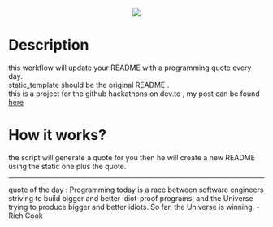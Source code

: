 <div align="center">
<img src="./images/logo.png" align="center" />
</div> 

# Description

this workflow will update your README with a programming quote every day.<br>
static_template should be the original README . <br>
this is a project for the github hackathons on dev.to , my post can be found [here](https://dev.to/elkhatibomar/generate-programming-quotes-in-readme-every-day-2g56)

# How it works?

the script will generate a quote for you then he will create a new README using the static one plus the quote.
***

quote of the day :
Programming today is a race between software engineers striving to build bigger and better idiot-proof programs, and the Universe trying to produce bigger and better idiots. So far, the Universe is winning. -Rich Cook
